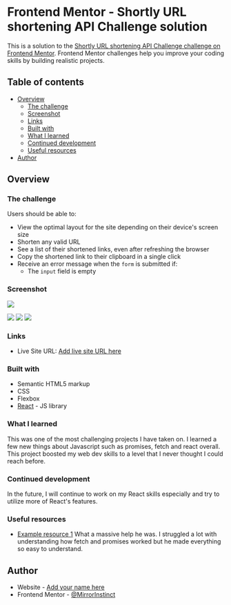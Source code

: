 # Frontend Mentor - Shortly URL shortening API Challenge solution

This is a solution to the [Shortly URL shortening API Challenge challenge on Frontend Mentor](https://www.frontendmentor.io/challenges/url-shortening-api-landing-page-2ce3ob-G). Frontend Mentor challenges help you improve your coding skills by building realistic projects. 

## Table of contents

- [Overview](#overview)
  - [The challenge](#the-challenge)
  - [Screenshot](#screenshot)
  - [Links](#links)
  - [Built with](#built-with)
  - [What I learned](#what-i-learned)
  - [Continued development](#continued-development)
  - [Useful resources](#useful-resources)
- [Author](#author)

## Overview

### The challenge

Users should be able to:

- View the optimal layout for the site depending on their device's screen size
- Shorten any valid URL
- See a list of their shortened links, even after refreshing the browser
- Copy the shortened link to their clipboard in a single click
- Receive an error message when the `form` is submitted if:
  - The `input` field is empty

### Screenshot

![](./screenshot.jpg)

![](./final%20screenshots/my-project-desktop.png)
![](./final%20screenshots/my-project-mobile.png)
![](./final%20screenshots/my-project-mobile-menu.png)

### Links

- Live Site URL: [Add live site URL here](https://mirrorinstinct.github.io/url-shortening-api/)

### Built with

- Semantic HTML5 markup
- CSS
- Flexbox
- [React](https://reactjs.org/) - JS library

### What I learned

This was one of the most challenging projects I have taken on. I learned a few new things about Javascript such as promises, fetch and react overall. This project boosted my 
web dev skills to a level that I never thought I could reach before.

### Continued development

In the future, I will continue to work on my React skills especially and try to utilize more of React's features.

### Useful resources

- [Example resource 1](https://www.youtube.com/@ColorCodeio)
  What a massive help he was. I struggled a lot with understanding how fetch and promises worked but he made everything so easy to understand.

## Author

- Website - [Add your name here](https://www.your-site.com)
- Frontend Mentor - [@MirrorInstinct](https://www.frontendmentor.io/profile/MirrorInstinct)